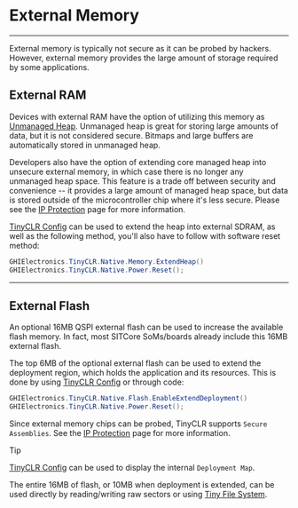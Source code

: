 # External Memory
---
External memory is typically not secure as it can be probed by hackers. However, external memory provides the large amount of storage required by some applications.

## External RAM
Devices with external RAM have the option of utilizing this memory as [Unmanaged Heap](unmanaged-heap.md). Unmanaged heap is great for storing large amounts of data, but it is not considered secure. Bitmaps and large buffers are automatically stored in unmanaged heap.

Developers also have the option of extending core managed heap into unsecure external memory, in which case there is no longer any unmanaged heap space. This feature is a trade off between security and convenience -- it provides a large amount of managed heap space, but data is stored outside of the microcontroller chip where it's less secure. Please see the [IP Protection](ip-protection.md) page for more information.

[TinyCLR Config](../tinyclr-config.md) can be used to extend the heap into external SDRAM, as well as the following method, you'll also have to follow with software reset method:
```cs
GHIElectronics.TinyCLR.Native.Memory.ExtendHeap()
GHIElectronics.TinyCLR.Native.Power.Reset();
```
---

## External Flash
An optional 16MB QSPI external flash can be used to increase the available flash memory. In fact, most SITCore SoMs/boards already include this 16MB external flash.

The top 6MB of the optional external flash can be used to extend the deployment region, which holds the application and its resources. This is done by using [TinyCLR Config](../tinyclr-config.md) or through code:

```cs
GHIElectronics.TinyCLR.Native.Flash.EnableExtendDeployment()
GHIElectronics.TinyCLR.Native.Power.Reset();
```

Since external memory chips can be probed, TinyCLR supports `Secure Assemblies`. See the [IP Protection](ip-protection.md) page for more information.

> [!TIP]
> [TinyCLR Config](../tinyclr-config.md) can be used to display the internal `Deployment Map`.

The entire 16MB of flash, or 10MB when deployment is extended, can be used directly by reading/writing raw sectors or using [Tiny File System](file-system.md).



